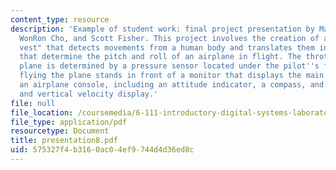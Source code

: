 ```yaml
---
content_type: resource
description: 'Example of student work: final project presentation by Mariela Buchin,
  WonRon Cho, and Scott Fisher. This project involves the creation of a "smart flight
  vest" that detects movements from a human body and translates them into parameters
  that determine the pitch and roll of an airplane in flight. The throttle of the
  plane is determined by a pressure sensor located under the pilot''s foot. The pilot
  flying the plane stands in front of a monitor that displays the main features of
  an airplane console, including an attitude indicator, a compass, and an altitude
  and vertical velocity display.'
file: null
file_location: /coursemedia/6-111-introductory-digital-systems-laboratory-spring-2006/575327f4b3160ac04ef9744d4d36ed8c_presentation8.pdf
file_type: application/pdf
resourcetype: Document
title: presentation8.pdf
uid: 575327f4-b316-0ac0-4ef9-744d4d36ed8c
---
```

